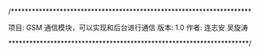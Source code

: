 /*********************************************************************

项目: GSM 通信模块，可以实现和后台进行通信
版本: 1.0
作者: 连志安 吴旋涛


*********************************************************************/
